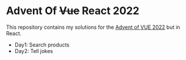 # Advent Of ~~Vue~~ React 2022

This repository contains my solutions for the [Advent of VUE 2022](https://adventofvue.com/) but in React.

- Day1: Search products
- Day2: Tell jokes 